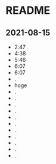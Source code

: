 # README

## 2021-08-15

* 2:47
* 4:38
* 5:46
* 6:07
* 6:07
* .
* hoge
* .
* .
* .
* .
* .
* .
* .
* .
* .
* .
* .
